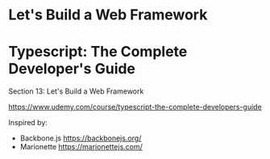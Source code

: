 # Let's Build a Web Framework

# Typescript: The Complete Developer's Guide

Section 13: Let's Build a Web Framework

https://www.udemy.com/course/typescript-the-complete-developers-guide

Inspired by:

- Backbone.js https://backbonejs.org/
- Marionette https://marionettejs.com/
